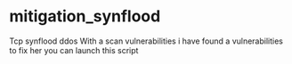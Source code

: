 # mitigation_synflood
Tcp synflood ddos 
With a scan vulnerabilities i have found a vulnerabilities to fix her you can launch this script
